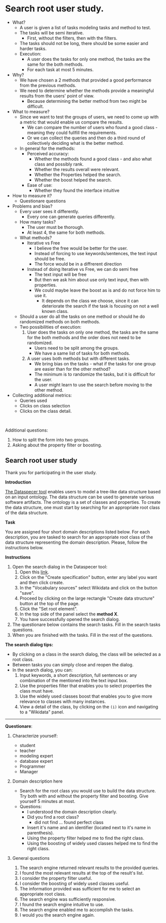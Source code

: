 # Search root user study.

- What?
  - A user is given a list of tasks modeling tasks and method to test.
  - The tasks will be semi iterative.
    - First, without the filters, then with the filters.
  - The tasks should not be long, there should be some easier and harder tasks.  
  - Execution:
    - A user does the tasks for only one method, the tasks are the same for the both methods.
    - For each task at most 5 minutes.
- Why?
  - We have chosen a 2 methods that provided a good performance from the previous methods.
  - We need to determine whether the methods provide a meaningful results from the users' point of view.
    - Because determining the better method from two might be difficult.
- What to measure?
  - Since we want to test the groups of users, we need to come up with a metric that would enable us compare the results.
    - We can compare the number of users who found a good class - meaning they could fullfill the requirements.
    - Or we can collect the queries and then do a third round of collectively deciding what is the better method.
  - In general for the methods:
    - Perceived accuracy:
      - Whether the methods found a good class - and also what class and possibly rank.
      - Whether the results overall were relevant.
      - Whether the Properties helped the search.
      - Whether the boost helped the search.
    - Ease of use:
      - Whether they found the interface intuitive
- How to measure it?
  - Questionare questions 
- Problems and bias?
  - Every user sees it differently.
    - Every one can generate queries differently.
  - How many tasks?
    - The user must be thorough.
    - At least 4, the same for both methods.
  - What methods?
    - Iterative vs Free
      - I believe the free would be better for the user.
      - Instead of forcing to use keywords/sentences, the text input should be free.
      - The force would be in a diffrerent direction
    - Instead of doing Iterative vs Free, we can do semi free
      - The text input will be free
      - But then we ask him about use only text input, then with properties.
      - We could maybe leave the boost as is and do not force him to use it.
        - It depends on the class we choose, since it can deteriorate the search if the task is focusing on not a well known class.
  - Should a user do all the tasks on one method or should he do randomized methods on both methods.
  - Two possibilities of execution:
      1. User does the tasks on only one method, the tasks are the same for the both methods and the order does not need to be randomized.
         - Users need to be split among the groups.
         - We have a same list of tasks for both methods.
      2. A user uses both methods but with different tasks.
         - We bring bias on the tasks - what if the tasks for one group are easier than for the other method?
         - The minimum is to randomize the tasks, but it is difficult for the user.
         - A user might learn to use the search before moving to the other method.
- Collecting additional metrics:
  - Queries used
  - Clicks on class selection
  - Clicks on the class detail.

<br>

Additional questions:
 1. How to split the form into two groups.
 2. Asking about the property filter or boosting.


## Search root user study

Thank you for participating in the user study.

**Introduction**

[The Dataspecer tool](https://dataspecer.com/) enables users to model a tree-like data structure based on an input ontology.
The data structure can be used to generate various software artifacts.
The ontology is a set of classes and properties. 
To create the data structure, one must start by searching for an appropriate root class of the data structure.

**Task**

You are assigned four short domain descriptions listed below. For each description, you are tasked to search for an appropriate root class of the data structure representing the domain description. Please, follow the instructions below.

**Instructions**

1. Open the search dialog in the Dataspecer tool:
     1. Open this [link]().
     2. Click on the "Create specification" button, enter any label you want and then click create.
     3. In the "Vocabulary sources" select Wikidata and click on the button "save".
     4. Proceed by clicking on the large rectangle "Create data structure" button at the top of the page.
     5. Click the "Set root element".
     6. In the top side of the panel select the **method X**.
     7. You have successfully opened the search dialog.
2. The questionare below contains the search tasks. Fill in the search tasks questions.
3. When you are finished with the tasks. Fill in the rest of the questions.

**The search dialog tips:**

  - By clicking on a class in the search dialog, the class will be selected as a root class.
  - Between tasks you can simply close and reopen the dialog.
  - In the search dialog, you can:
    1. Input keywords, a short description, full sentences or any combination of the mentioned into the text input box.
    2. Use the properties filter that enables you to select properties the class must have.
    3. Use the widely used classes boost that enables you to give more relevance to classes with many instances.
    4. View a detail of the class, by clicking on the `(i)` icon and navigating to a "Wikidata" panel.

---------------

**Questionare**:
 1. Characterize yourself:
       - student
       - teacher
       - modeling expert
       - database expert
       - Programmer
       - Manager
 2. Domain description here
    - Search for the root class you would use to build the data structure. Try both with and without the property filter and boosting. Give yourself 5 minutes at most.
    - Questions:
        - I understood the domain description clearly.
        - Did you find a root class?
            -  did not find ... found perfect class
        - Insert it's name and an identifier (located next to it's name in parenthesis). 
        - Using the property filter helped me to find the right class.
        - Using the boosting of widely used classes helped me to find the right class.

1. General questions
    1. The search engine returned relevant results to the provided queries.
    2. I found the most relevant results at the top of the result's list.
    3. I consider the property filter useful.
    4. I consider the boosting of widely used classes useful.
    5. The information provided was sufficient for me to select an appropriate root class.
    6. The search engine was sufficiently responsive.
    7. I found the search engine intuitive to use. 
    9.  The search engine enabled me to accomplish the tasks.
    10. I would you the search engine again.